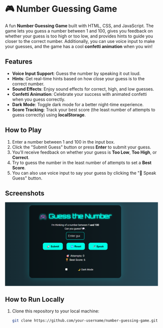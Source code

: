 # 🎮 Number Guessing Game

A fun **Number Guessing Game** built with HTML, CSS, and JavaScript. The game lets you guess a number between 1 and 100, gives you feedback on whether your guess is too high or too low, and provides hints to guide you closer to the correct number. Additionally, you can use voice input to make your guesses, and the game has a cool **confetti animation** when you win!

## Features
- **Voice Input Support**: Guess the number by speaking it out loud.
- **Hints**: Get real-time hints based on how close your guess is to the correct number.
- **Sound Effects**: Enjoy sound effects for correct, high, and low guesses.
- **Confetti Animation**: Celebrate your success with animated confetti when you guess correctly.
- **Dark Mode**: Toggle dark mode for a better night-time experience.
- **Score Tracking**: Track your best score (the least number of attempts to guess correctly) using **localStorage**.

## How to Play
1. Enter a number between 1 and 100 in the input box.
2. Click the "Submit Guess" button or press **Enter** to submit your guess.
3. You'll receive feedback on whether your guess is **Too Low**, **Too High**, or **Correct**.
4. Try to guess the number in the least number of attempts to set a **Best Score**.
5. You can also use voice input to say your guess by clicking the "🎤 Speak Guess" button.

## Screenshots

![Game Screenshot](game1.png)


## How to Run Locally
1. Clone this repository to your local machine:

   ```bash
   git clone https://github.com/your-username/number-guessing-game.git
